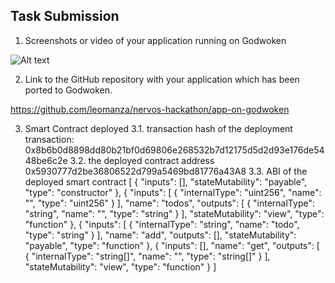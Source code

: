 ## Task Submission
1. Screenshots or video of your application running on Godwoken

![Alt text](https://github.com/leomanza/nervos-hackathon/blob/master/task-7/app_running.gif)

2. Link to the GitHub repository with your application which has been ported to Godwoken. 

https://github.com/leomanza/nervos-hackathon/app-on-godwoken

3. Smart Contract deployed 
    3.1. transaction hash of the deployment transaction: 
        0x8b6b0d8898dd80b21bf0d69806e268532b7d12175d5d2d93e176de5448be6c2e
    3.2. the deployed contract address
        0x5930777d2be36806522d799a5469bd81776a43A8
    3.3. ABI of the deployed smart contract
    [
    {
      "inputs": [],
      "stateMutability": "payable",
      "type": "constructor"
    },
    {
      "inputs": [
        {
          "internalType": "uint256",
          "name": "",
          "type": "uint256"
        }
      ],
      "name": "todos",
      "outputs": [
        {
          "internalType": "string",
          "name": "",
          "type": "string"
        }
      ],
      "stateMutability": "view",
      "type": "function"
    },
    {
      "inputs": [
        {
          "internalType": "string",
          "name": "todo",
          "type": "string"
        }
      ],
      "name": "add",
      "outputs": [],
      "stateMutability": "payable",
      "type": "function"
    },
    {
      "inputs": [],
      "name": "get",
      "outputs": [
        {
          "internalType": "string[]",
          "name": "",
          "type": "string[]"
        }
      ],
      "stateMutability": "view",
      "type": "function"
    }
  ]
